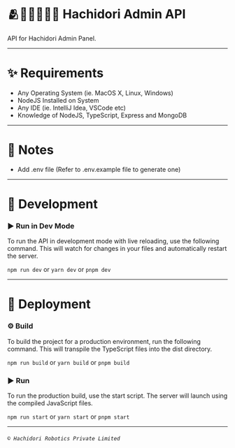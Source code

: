 # 🫂🧑🏿‍🤝‍🧑🏻 Hachidori Admin API

API for Hachidori Admin Panel.

---

# ✨ Requirements
- Any Operating System (ie. MacOS X, Linux, Windows)
- NodeJS Installed on System
- Any IDE (ie. IntelliJ Idea, VSCode etc)
- Knowledge of NodeJS, TypeScript, Express and MongoDB

---

# 📝 Notes
- Add .env file (Refer to .env.example file to generate one)

---

# 🐛 Development

### ▶️ Run in Dev Mode
To run the API in development mode with live reloading, use the following command. This will watch for changes in your files and automatically restart the server.

`npm run dev`
or
`yarn dev`
or
`pnpm dev`

---

# 🚀 Deployment

### ⚙️ Build
To build the project for a production environment, run the following command. This will transpile the TypeScript files into the dist directory.

`npm run build`
or
`yarn build`
or
`pnpm build`

### ▶️ Run
To run the production build, use the start script. The server will launch using the compiled JavaScript files.

`npm run start`
or
`yarn start`
or
`pnpm start`

---

###### `©️ Hachidori Robotics Private Limited`